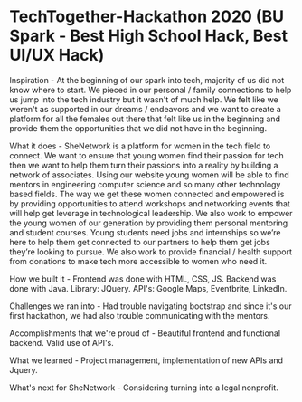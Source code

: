 # TechTogether-Hackathon 2020 (BU Spark - Best High School Hack, Best UI/UX Hack)

Inspiration - At the beginning of our spark into tech, majority of us did not know where to start. We pieced in our personal / family connections to help us jump into the tech industry but it wasn't of much help. We felt like we weren't as supported in our dreams / endeavors and we want to create a platform for all the females out there that felt like us in the beginning and provide them the opportunities that we did not have in the beginning.

What it does - SheNetwork is a platform for women in the tech field to connect. We want to ensure that young women find their passion for tech then we want to help them turn their passions into a reality by building a network of associates. Using our website young women will be able to find mentors in engineering computer science and so many other technology based fields. The way we get these women connected and empowered is by providing opportunities to attend workshops and networking events that will help get leverage in technological leadership. We also work to empower the young women of our generation by providing them personal mentoring and student courses. Young students need jobs and internships so we’re here to help them get connected to our partners to help them get jobs they’re looking to pursue. We also work to provide financial / health support from donations to make tech more accessible to women who need it.

How we built it - Frontend was done with HTML, CSS, JS. Backend was done with Java. Library: JQuery. API's: Google Maps, Eventbrite, LinkedIn.

Challenges we ran into - Had trouble navigating bootstrap and since it's our first hackathon, we had also trouble communicating with the mentors.

Accomplishments that we're proud of - Beautiful frontend and functional backend. Valid use of API's.

What we learned - Project management, implementation of new APIs and Jquery.

What's next for SheNetwork - Considering turning into a legal nonprofit.
